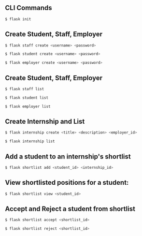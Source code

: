 ## CLI Commands

```bash
$ flask init
```
## Create Student, Staff, Employer
```bash
$ flask staff create <username> <password>

$ flask student create <username> <password>

$ flask employer create <username> <password>
```

## Create Student, Staff, Employer
```bash
$ flask staff list

$ flask student list

$ flask employer list
```

## Create Internship and List
```bash
$ flask internship create <title> <description> <employer_id>

$ flask internship list
```

## Add a student to an internship's shortlist
```bash
$ flask shortlist add <student_id> <internship_id>
```

## View shortlisted positions for a student:
```bash
$ flask shortlist view <student_id>
```

## Accept and Reject a student from shortlist
```bash
$ flask shortlist accept <shortlist_id>

$ flask shortlist reject <shortlist_id>
